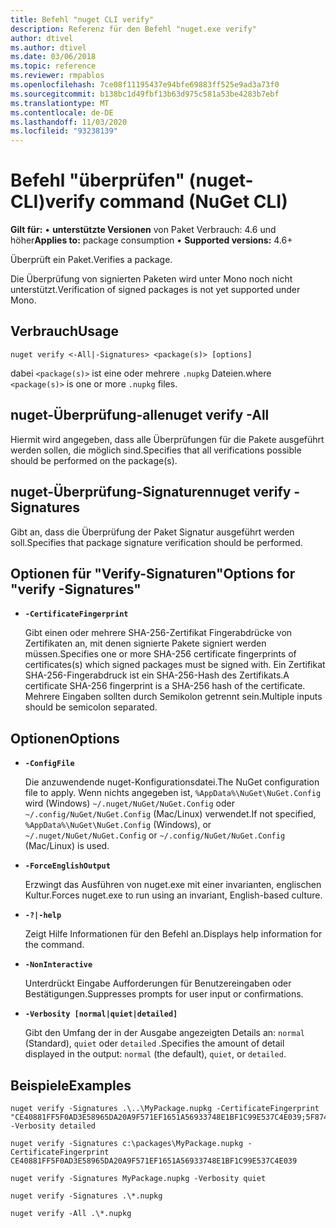 ```yaml
---
title: Befehl "nuget CLI verify"
description: Referenz für den Befehl "nuget.exe verify"
author: dtivel
ms.author: dtivel
ms.date: 03/06/2018
ms.topic: reference
ms.reviewer: rmpablos
ms.openlocfilehash: 7ce08f11195437e94bfe69883ff525e9ad3a73f0
ms.sourcegitcommit: b138bc1d49fbf13b63d975c581a53be4283b7ebf
ms.translationtype: MT
ms.contentlocale: de-DE
ms.lasthandoff: 11/03/2020
ms.locfileid: "93238139"
---
```

# <a name="verify-command-nuget-cli"></a><span data-ttu-id="45e94-103">Befehl "überprüfen" (nuget-CLI)</span><span class="sxs-lookup"><span data-stu-id="45e94-103">verify command (NuGet CLI)</span></span>

<span data-ttu-id="45e94-104">**Gilt für:** &bullet; **unterstützte Versionen** von Paket Verbrauch: 4.6 und höher</span><span class="sxs-lookup"><span data-stu-id="45e94-104">**Applies to:** package consumption &bullet; **Supported versions:** 4.6+</span></span>

<span data-ttu-id="45e94-105">Überprüft ein Paket.</span><span class="sxs-lookup"><span data-stu-id="45e94-105">Verifies a package.</span></span>

<span data-ttu-id="45e94-106">Die Überprüfung von signierten Paketen wird unter Mono noch nicht unterstützt.</span><span class="sxs-lookup"><span data-stu-id="45e94-106">Verification of signed packages is not yet supported under Mono.</span></span>

## <a name="usage"></a><span data-ttu-id="45e94-107">Verbrauch</span><span class="sxs-lookup"><span data-stu-id="45e94-107">Usage</span></span>

```cli
nuget verify <-All|-Signatures> <package(s)> [options]
```

<span data-ttu-id="45e94-108">dabei `<package(s)>` ist eine oder mehrere `.nupkg` Dateien.</span><span class="sxs-lookup"><span data-stu-id="45e94-108">where `<package(s)>` is one or more `.nupkg` files.</span></span>

## <a name="nuget-verify--all"></a><span data-ttu-id="45e94-109">nuget-Überprüfung-alle</span><span class="sxs-lookup"><span data-stu-id="45e94-109">nuget verify -All</span></span>

<span data-ttu-id="45e94-110">Hiermit wird angegeben, dass alle Überprüfungen für die Pakete ausgeführt werden sollen, die möglich sind.</span><span class="sxs-lookup"><span data-stu-id="45e94-110">Specifies that all verifications possible should be performed on the package(s).</span></span>

## <a name="nuget-verify--signatures"></a><span data-ttu-id="45e94-111">nuget-Überprüfung-Signaturen</span><span class="sxs-lookup"><span data-stu-id="45e94-111">nuget verify -Signatures</span></span>

<span data-ttu-id="45e94-112">Gibt an, dass die Überprüfung der Paket Signatur ausgeführt werden soll.</span><span class="sxs-lookup"><span data-stu-id="45e94-112">Specifies that package signature verification should be performed.</span></span>

## <a name="options-for-verify--signatures"></a><span data-ttu-id="45e94-113">Optionen für "Verify-Signaturen"</span><span class="sxs-lookup"><span data-stu-id="45e94-113">Options for "verify -Signatures"</span></span>

- **`-CertificateFingerprint`**

  <span data-ttu-id="45e94-114">Gibt einen oder mehrere SHA-256-Zertifikat Fingerabdrücke von Zertifikaten an, mit denen signierte Pakete signiert werden müssen.</span><span class="sxs-lookup"><span data-stu-id="45e94-114">Specifies one or more SHA-256 certificate fingerprints of certificates(s) which signed packages must be signed with.</span></span> <span data-ttu-id="45e94-115">Ein Zertifikat SHA-256-Fingerabdruck ist ein SHA-256-Hash des Zertifikats.</span><span class="sxs-lookup"><span data-stu-id="45e94-115">A certificate SHA-256 fingerprint is a SHA-256 hash of the certificate.</span></span> <span data-ttu-id="45e94-116">Mehrere Eingaben sollten durch Semikolon getrennt sein.</span><span class="sxs-lookup"><span data-stu-id="45e94-116">Multiple inputs should be semicolon separated.</span></span>

## <a name="options"></a><span data-ttu-id="45e94-117">Optionen</span><span class="sxs-lookup"><span data-stu-id="45e94-117">Options</span></span>

- **`-ConfigFile`**

  <span data-ttu-id="45e94-118">Die anzuwendende nuget-Konfigurationsdatei.</span><span class="sxs-lookup"><span data-stu-id="45e94-118">The NuGet configuration file to apply.</span></span> <span data-ttu-id="45e94-119">Wenn nichts angegeben ist, `%AppData%\NuGet\NuGet.Config` wird (Windows) `~/.nuget/NuGet/NuGet.Config` oder `~/.config/NuGet/NuGet.Config` (Mac/Linux) verwendet.</span><span class="sxs-lookup"><span data-stu-id="45e94-119">If not specified, `%AppData%\NuGet\NuGet.Config` (Windows), or `~/.nuget/NuGet/NuGet.Config` or `~/.config/NuGet/NuGet.Config` (Mac/Linux) is used.</span></span>

- **`-ForceEnglishOutput`**

  <span data-ttu-id="45e94-120">Erzwingt das Ausführen von nuget.exe mit einer invarianten, englischen Kultur.</span><span class="sxs-lookup"><span data-stu-id="45e94-120">Forces nuget.exe to run using an invariant, English-based culture.</span></span>

- **`-?|-help`**

  <span data-ttu-id="45e94-121">Zeigt Hilfe Informationen für den Befehl an.</span><span class="sxs-lookup"><span data-stu-id="45e94-121">Displays help information for the command.</span></span>

- **`-NonInteractive`**

  <span data-ttu-id="45e94-122">Unterdrückt Eingabe Aufforderungen für Benutzereingaben oder Bestätigungen.</span><span class="sxs-lookup"><span data-stu-id="45e94-122">Suppresses prompts for user input or confirmations.</span></span>

- **`-Verbosity [normal|quiet|detailed]`**

  <span data-ttu-id="45e94-123">Gibt den Umfang der in der Ausgabe angezeigten Details an: `normal` (Standard), `quiet` oder `detailed` .</span><span class="sxs-lookup"><span data-stu-id="45e94-123">Specifies the amount of detail displayed in the output: `normal` (the default), `quiet`, or `detailed`.</span></span>

## <a name="examples"></a><span data-ttu-id="45e94-124">Beispiele</span><span class="sxs-lookup"><span data-stu-id="45e94-124">Examples</span></span>

```cli
nuget verify -Signatures .\..\MyPackage.nupkg -CertificateFingerprint "CE40881FF5F0AD3E58965DA20A9F571EF1651A56933748E1BF1C99E537C4E039;5F874AAF47BCB268A19357364E7FBB09D6BF9E8A93E1229909AC5CAC865802E2" -Verbosity detailed

nuget verify -Signatures c:\packages\MyPackage.nupkg -CertificateFingerprint CE40881FF5F0AD3E58965DA20A9F571EF1651A56933748E1BF1C99E537C4E039

nuget verify -Signatures MyPackage.nupkg -Verbosity quiet

nuget verify -Signatures .\*.nupkg

nuget verify -All .\*.nupkg

```